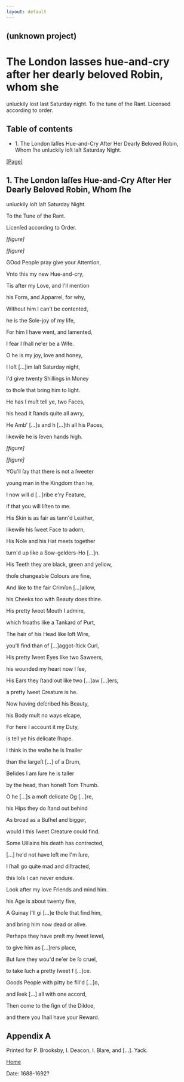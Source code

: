 ```yaml
---
layout: default
---
```

## (unknown project)

# The London lasses hue-and-cry after her dearly beloved Robin, whom she
unluckily lost last Saturday night. To the tune of the Rant. Licensed
according to order.

## Table of contents

  * 1\. The London laſſes Hue-and-Cry After Her Dearly Beloved Robin, Whom ſhe unluckily loſt laſt Saturday Night.

[[Page]](http://eebo.chadwyck.com/downloadtiff?vid=181903&page=1)

## 1\. The London laſſes Hue-and-Cry After Her Dearly Beloved Robin, Whom ſhe
unluckily loſt laſt Saturday Night.

To the Tune of the Rant.

Licenſed according to Order.

_[figure]_

_[figure]_

GOod People pray give your Attention,

Vnto this my new Hue-and-cry,

Tis after my Love, and I'll mention

his Form, and Apparrel, for why,

Without him I can't be contented,

he is the Sole-joy of my life,

For him I have went, and lamented,

I fear I ſhall ne'er be a Wife.

O he is my joy, love and honey,

I loſt  [...]im laſt Saturday night,

I'd give twenty Shillings in Money

to thoſe that bring him to light.

He has I muſt tell ye, two Faces,

his head it ſtands quite all awry,

He Amb' [...]s and h [...]th all his Paces,

likewiſe he is ſeven hands high.

_[figure]_

_[figure]_

YOu'll ſay that there is not a ſweeter

young man in the Kingdom than he,

I now will d [...]ribe e'ry Feature,

if that you will liſten to me.

His Skin is as fair as tann'd Leather,

likewiſe his ſweet Face to adorn,

His Noſe and his Hat meets together

turn'd up like a Sow-gelders-Ho [...]n.

His Teeth they are black, green and yellow,

thoſe changeable Colours are fine,

And like to the fair Crimſon  [...]allow,

his Cheeks too with Beauty does thine.

His pretty ſweet Mouth I admire,

which froaths like a Tankard of Purt,

The hair of his Head like ſoft Wire,

you'll find than of  [...]aggot-ſtick Curl,

His pretty ſweet Eyes like two Saweers,

his wounded my heart now I ſee,

His Ears they ſtand out like two  [...]aw [...]ers,

a pretty ſweet Creature is he.

Now having deſcribed his Beauty,

his Body muſt no ways eſcape,

For here I account it my Duty,

is tell ye his delicate ſhape.

I think in the waſte he is ſmaller

than the largeſt  [...] of a Drum,

Beſides I am ſure he is taller

by the head, than honeſt Tom Thumb.

O he  [...]s a moſt delicate Og [...]re,

his Hips they do ſtand out behind

As broad as a Buſhel and bigger,

would I this ſweet Creature could find.

Some Uillains his death has contrected,

[...] he'd not have left me I'm ſure,

I ſhall go quite mad and diſtracted,

this loſs I can never endure.

Look after my love Friends and mind him.

his Age is about twenty five,

A Guinay I'll gi [...]e thoſe that find him,

and bring him now dead or alive.

Perhaps they have preſt my ſweet Iewel,

to give him as  [...]rers place,

But ſure they wou'd ne'er be ſo cruel,

to take ſuch a pretty ſweet f [...]ce.

Goods People with pitty be fill'd  [...]o,

and ſeek  [...] all with one accord,

Then come to the ſign of the Dildoe,

and there you ſhall have your Reward.

## Appendix A

Printed for P. Brooksby, I. Deacon, I. Blare, and [...]. Yack.

[Home](/)

Date: 1688-1692?  

